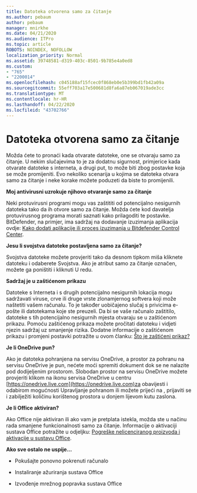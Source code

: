 ```yaml
---
title: Datoteka otvorena samo za čitanje
ms.author: pebaum
author: pebaum
manager: mnirkhe
ms.date: 04/21/2020
ms.audience: ITPro
ms.topic: article
ROBOTS: NOINDEX, NOFOLLOW
localization_priority: Normal
ms.assetid: 39748581-d319-403c-8501-9b785e4a0ed8
ms.custom:
- "765"
- "2200014"
ms.openlocfilehash: c045188af15fcec0f868eb0e5b399bd1fb42a09a
ms.sourcegitcommit: 55eff703a17e500681d8fa6a87eb067019ade3cc
ms.translationtype: MT
ms.contentlocale: hr-HR
ms.lasthandoff: 04/22/2020
ms.locfileid: "43702766"
---
```

# <a name="file-open-read-only"></a>Datoteka otvorena samo za čitanje

Možda ćete to pronaći kada otvarate datoteke, one se otvaraju samo za čitanje. U nekim slučajevima to je za dodatnu sigurnost, primjerice kada otvarate datoteke s interneta, a drugi put, to može biti zbog postavke koja se može promijeniti. Evo nekoliko scenarija u kojima se datoteka otvara samo za čitanje i neke korake možete poduzeti da biste to promijenili.
  
 **Moj antivirusni uzrokuje njihovo otvaranje samo za čitanje**
  
Neki protuvirusni programi mogu vas zaštititi od potencijalno nesigurnih datoteka tako da ih otvore samo za čitanje. Možda ćete kod davatelja protuvirusnog programa morati saznati kako prilagoditi te postavke. BitDefender, na primjer, ima sadržaj na dodavanje izuzimanja aplikacija ovdje: [Kako dodati aplikacije ili proces izuzimanja u Bitdefender Control Center](https://aka.ms/AA6098i).
  
 **Jesu li svojstva datoteke postavljena samo za čitanje?**
  
Svojstva datoteke možete provjeriti tako da desnom tipkom miša kliknete datoteku i odaberete Svojstva. Ako je atribut samo za čitanje označen, možete ga poništiti i kliknuti U redu.
  
 **Sadržaj je u zaštićenom prikazu**
  
Datoteke s Interneta i s drugih potencijalno nesigurnih lokacija mogu sadržavati viruse, crve ili druge vrste zlonamjernog softvera koji može naštetiti vašem računalu. To je također uobičajeno slučaj s privicima e-pošte ili datotekama koje ste preuzeli. Da bi se vaše računalo zaštitilo, datoteke s tih potencijalno nesigurnih mjesta otvaraju se u zaštićenom prikazu. Pomoću zaštićenog prikaza možete pročitati datoteku i vidjeti njezin sadržaj uz smanjenje rizika. Dodatne informacije o zaštićenom prikazu i promjeni postavki potražite u ovom članku: [Što je zaštićeni prikaz?](https://support.office.com/article/d6f09ac7-e6b9-4495-8e43-2bbcdbcb6653)
  
 **Je li OneDrive pun?**
  
Ako je datoteka pohranjena na servisu OneDrive, a prostor za pohranu na servisu OneDrive je pun, nećete moći spremiti dokument dok se ne nalazite pod dodijeljenim prostorom. Slobodan prostor na servisu OneDrive možete provjeriti klikom na ikonu servisa OneDrive u centru [https://onedrive.live.com](https://onedrive.live.com)za obavijesti i odabirom mogućnosti Upravljanje pohranom ili možete prijeći na , prijaviti se i zabilježiti količinu korištenog prostora u donjem lijevom kutu zaslona.
  
 **Je li Office aktiviran?**
  
Ako Office nije aktiviran ili ako vam je pretplata istekla, možda ste u načinu rada smanjene funkcionalnosti samo za čitanje. Informacije o aktivaciji sustava Office potražite u odjeljku: [Pogreške nelicenciranog proizvoda i aktivacije u sustavu Office](https://support.office.com/article/0d23d3c0-c19c-4b2f-9845-5344fedc4380).
  
 **Ako sve ostalo ne uspije...**
  
- Pokušajte ponovno pokrenuti računalo
    
- Instaliranje ažuriranja sustava Office
    
- Izvođenje mrežnog popravka sustava Office
    

